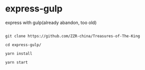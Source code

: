 # express-gulp

express with gulp(already abandon, too old)

```

git clone https://github.com/ZZR-china/Treasures-of-The-King

cd express-gulp/

yarn install

yarn start

```